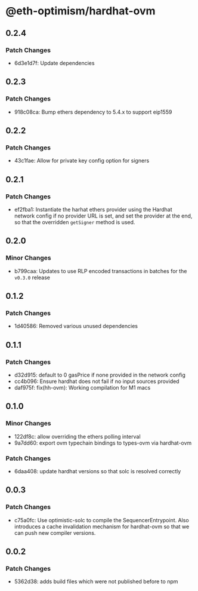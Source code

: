 # @eth-optimism/hardhat-ovm

## 0.2.4

### Patch Changes

- 6d3e1d7f: Update dependencies

## 0.2.3

### Patch Changes

- 918c08ca: Bump ethers dependency to 5.4.x to support eip1559

## 0.2.2

### Patch Changes

- 43c1fae: Allow for private key config option for signers

## 0.2.1

### Patch Changes

- ef2fba1: Instantiate the harhat ethers provider using the Hardhat network config if no provider URL is set, and set the provider at the end, so that the overridden `getSigner` method is used.

## 0.2.0

### Minor Changes

- b799caa: Updates to use RLP encoded transactions in batches for the `v0.3.0` release

## 0.1.2

### Patch Changes

- 1d40586: Removed various unused dependencies

## 0.1.1

### Patch Changes

- d32d915: default to 0 gasPrice if none provided in the network config
- cc4b096: Ensure hardhat does not fail if no input sources provided
- daf975f: fix(hh-ovm): Working compilation for M1 macs

## 0.1.0

### Minor Changes

- 122df8c: allow overriding the ethers polling interval
- 9a7dd60: export ovm typechain bindings to types-ovm via hardhat-ovm

### Patch Changes

- 6daa408: update hardhat versions so that solc is resolved correctly

## 0.0.3

### Patch Changes

- c75a0fc: Use optimistic-solc to compile the SequencerEntrypoint. Also introduces a cache invalidation mechanism for hardhat-ovm so that we can push new compiler versions.

## 0.0.2

### Patch Changes

- 5362d38: adds build files which were not published before to npm
